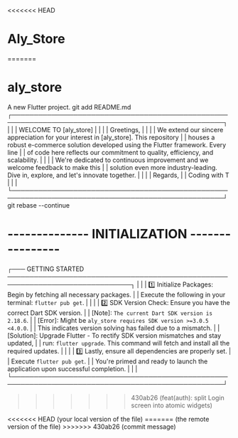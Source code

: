<<<<<<< HEAD
# Aly_Store
=======
# aly_store

A new Flutter project. git add README.md 
┌──────────────────────────────────────────────────────────────────────────────────────────────────┐ 
| | | WELCOME TO [aly_store] | | | | Greetings, | | | | We extend our sincere appreciation for your interest in [aly_store]. This repository | | houses a robust 
e-commerce solution developed using the Flutter framework. Every line | | of code here reflects our commitment to quality, efficiency, and scalability.  | | | | We're 
dedicated to continuous improvement and we welcome feedback to make this | | solution even more industry-leading. Dive in, explore, and let's innovate together.  | | | | 
Regards, | | Coding with T | | | 
└──────────────────────────────────────────────────────────────────────────────────────────────────┘ 
git rebase --continue






# --------------  INITIALIZATION  ---------------- #

┌─── GETTING STARTED ──────────────────────────────────────────────────────────────────────────────┐
|                                                                                                  |
|    1️⃣ Initialize Packages: Begin by fetching all necessary packages.                             |
|       Execute the following in your terminal: `flutter pub get`.                                 |
|                                                                                                  |
|    2️⃣ SDK Version Check: Ensure you have the correct Dart SDK version.                           |
|       [Note]: `The current Dart SDK version is 2.18.6`.                                          |
|       [Error]: Might be `aly_store requires SDK version >=3.0.5 <4.0.0`.                           |
|       This indicates version solving has failed due to a mismatch.                               |
|       [Solution]: Upgrade Flutter - To rectify SDK version mismatches and stay updated,          |
|       run: `flutter upgrade`. This command will fetch and install all the required updates.      |
|                                                                                                  |
|    3️⃣ Lastly, ensure all dependencies are properly set.                                          |
|       Execute `flutter pub get`.                                                                 |
|       You're primed and ready to launch the application upon successful completion.               |
|                                                                                                  |
└──────────────────────────────────────────────────────────────────────────────────────────────────┘
>>>>>>> 430ab26 (feat(auth): split Login screen into atomic widgets)


<<<<<<< HEAD (your local version of the file) ======= (the remote version of the file) >>>>>>> 430ab26 (commit message)


